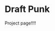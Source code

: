 # Draft Punk

Project page!!!!

<audio src="https://media.githubusercontent.com/media/dgjz-music-composition-services/NeuralNetSynth/master/4Beats2.wav" />
